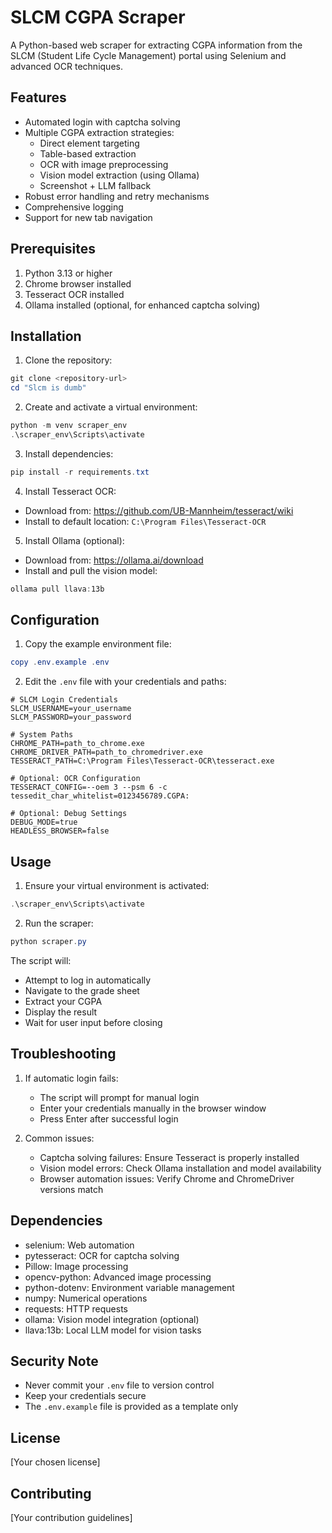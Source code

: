 # SLCM CGPA Scraper

A Python-based web scraper for extracting CGPA information from the SLCM (Student Life Cycle Management) portal using Selenium and advanced OCR techniques.

## Features

- Automated login with captcha solving
- Multiple CGPA extraction strategies:
  - Direct element targeting
  - Table-based extraction
  - OCR with image preprocessing
  - Vision model extraction (using Ollama)
  - Screenshot + LLM fallback
- Robust error handling and retry mechanisms
- Comprehensive logging
- Support for new tab navigation

## Prerequisites

1. Python 3.13 or higher
2. Chrome browser installed
3. Tesseract OCR installed
4. Ollama installed (optional, for enhanced captcha solving)

## Installation

1. Clone the repository:
```powershell
git clone <repository-url>
cd "Slcm is dumb"
```

2. Create and activate a virtual environment:
```powershell
python -m venv scraper_env
.\scraper_env\Scripts\activate
```

3. Install dependencies:
```powershell
pip install -r requirements.txt
```

4. Install Tesseract OCR:
- Download from: https://github.com/UB-Mannheim/tesseract/wiki
- Install to default location: `C:\Program Files\Tesseract-OCR`

5. Install Ollama (optional):
- Download from: https://ollama.ai/download
- Install and pull the vision model:
```powershell
ollama pull llava:13b
```

## Configuration

1. Copy the example environment file:
```powershell
copy .env.example .env
```

2. Edit the `.env` file with your credentials and paths:
```env
# SLCM Login Credentials
SLCM_USERNAME=your_username
SLCM_PASSWORD=your_password

# System Paths
CHROME_PATH=path_to_chrome.exe
CHROME_DRIVER_PATH=path_to_chromedriver.exe
TESSERACT_PATH=C:\Program Files\Tesseract-OCR\tesseract.exe

# Optional: OCR Configuration
TESSERACT_CONFIG=--oem 3 --psm 6 -c tessedit_char_whitelist=0123456789.CGPA:

# Optional: Debug Settings
DEBUG_MODE=true
HEADLESS_BROWSER=false
```

## Usage

1. Ensure your virtual environment is activated:
```powershell
.\scraper_env\Scripts\activate
```

2. Run the scraper:
```powershell
python scraper.py
```

The script will:
- Attempt to log in automatically
- Navigate to the grade sheet
- Extract your CGPA
- Display the result
- Wait for user input before closing

## Troubleshooting

1. If automatic login fails:
   - The script will prompt for manual login
   - Enter your credentials manually in the browser window
   - Press Enter after successful login

2. Common issues:
   - Captcha solving failures: Ensure Tesseract is properly installed
   - Vision model errors: Check Ollama installation and model availability
   - Browser automation issues: Verify Chrome and ChromeDriver versions match

## Dependencies

- selenium: Web automation
- pytesseract: OCR for captcha solving
- Pillow: Image processing
- opencv-python: Advanced image processing
- python-dotenv: Environment variable management
- numpy: Numerical operations
- requests: HTTP requests
- ollama: Vision model integration (optional)
- llava:13b: Local LLM model for vision tasks

## Security Note

- Never commit your `.env` file to version control
- Keep your credentials secure
- The `.env.example` file is provided as a template only

## License

[Your chosen license]

## Contributing

[Your contribution guidelines] 